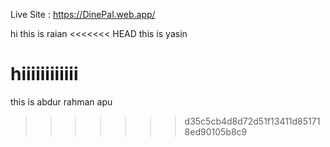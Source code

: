 Live Site : https://DinePal.web.app/

hi this is raian
<<<<<<< HEAD
this is yasin

# hiiiiiiiiiiii

this is abdur rahman apu

> > > > > > > d35c5cb4d8d72d51f13411d851718ed90105b8c9
